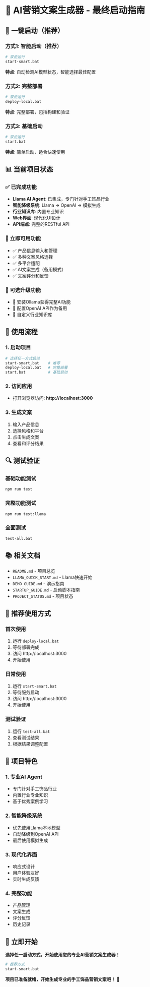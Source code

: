# 🎉 AI营销文案生成器 - 最终启动指南

## 🚀 **一键启动（推荐）**

### **方式1: 智能启动（推荐）**
```bash
# 双击运行
start-smart.bat
```
**特点**: 自动检测AI模型状态，智能选择最佳配置

### **方式2: 完整部署**
```bash
# 双击运行
deploy-local.bat
```
**特点**: 完整部署，包括构建和验证

### **方式3: 基础启动**
```bash
# 双击运行
start.bat
```
**特点**: 简单启动，适合快速使用

## 📊 **当前项目状态**

### ✅ **已完成功能**
- **Llama AI Agent**: 已集成，专门针对手工饰品行业
- **智能降级系统**: Llama → OpenAI → 模拟生成
- **行业知识库**: 内置专业知识
- **Web界面**: 现代化UI设计
- **API端点**: 完整的RESTful API

### 🎯 **立即可用功能**
- ✅ 产品信息输入和管理
- ✅ 多种文案风格选择
- ✅ 多平台适配
- ✅ AI文案生成（备用模式）
- ✅ 文案评分和反馈

### 🔧 **可选升级功能**
- 🔧 安装Ollama获得完整AI功能
- 🔧 配置OpenAI API作为备用
- 🔧 自定义行业知识库

## 🎨 **使用流程**

### **1. 启动项目**
```bash
# 选择任一方式启动
start-smart.bat    # 推荐
deploy-local.bat   # 完整部署
start.bat          # 基础启动
```

### **2. 访问应用**
- 打开浏览器访问: **http://localhost:3000**

### **3. 生成文案**
1. 输入产品信息
2. 选择风格和平台
3. 点击生成文案
4. 查看和评分结果

## 🔍 **测试验证**

### **基础功能测试**
```bash
npm run test
```

### **完整功能测试**
```bash
npm run test:llama
```

### **全面测试**
```bash
test-all.bat
```

## 📚 **相关文档**

- `README.md` - 项目总览
- `LLAMA_QUICK_START.md` - Llama快速开始
- `DEMO_GUIDE.md` - 演示指南
- `STARTUP_GUIDE.md` - 启动脚本指南
- `PROJECT_STATUS.md` - 项目状态

## 🎯 **推荐使用方式**

### **首次使用**
1. 运行 `deploy-local.bat`
2. 等待部署完成
3. 访问 http://localhost:3000
4. 开始使用

### **日常使用**
1. 运行 `start-smart.bat`
2. 等待服务启动
3. 访问 http://localhost:3000
4. 开始使用

### **测试验证**
1. 运行 `test-all.bat`
2. 查看测试结果
3. 根据结果调整配置

## 🎉 **项目特色**

### **1. 专业AI Agent**
- 专门针对手工饰品行业
- 内置行业专业知识
- 基于优秀案例学习

### **2. 智能降级系统**
- 优先使用Llama本地模型
- 自动降级到OpenAI API
- 最后使用模拟生成

### **3. 现代化界面**
- 响应式设计
- 用户体验友好
- 实时生成反馈

### **4. 完整功能**
- 产品管理
- 文案生成
- 评分反馈
- 历史记录

## 🚀 **立即开始**

**选择任一启动方式，开始使用您的专业AI营销文案生成器！**

```bash
# 推荐方式
start-smart.bat
```

**项目已准备就绪，开始生成专业的手工饰品营销文案吧！** 🎉
